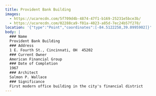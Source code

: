 ```yaml
---
title: Provident Bank Building
images:
  - https://ucarecdn.com/5f709d4b-4874-47f1-b169-25231e5bce3b/
  - https://ucarecdn.com/02288ca9-f01a-4023-a85d-7ec24b57f278/
location: '{"type":"Point","coordinates":[-84.5122258,39.0995902]}'
body: |
  ### Name
  Provident Bank Building
  ### Address
  1 E. Fourth St., Cincinnati, OH  45202
  ### Current Owner
  American Financial Group
  ### Date of Completion
  1967
  ### Architect
  Salmon P. Wallace
  ### Significance
  First modern office building in the city's financial district
---
```

